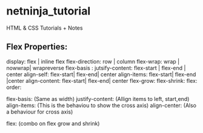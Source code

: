 # netninja_tutorial
HTML &amp; CSS Tutorials + Notes



## Flex Properties:
display: flex | inline flex
flex-direction: row | column
flex-wrap: wrap | nowwrap| wrapreverse
flex-basis : <width>
jutsify-content: flex-start | flex-end | center
align-self: flex-start| flex-end| center
align-items: flex-start| flex-end |center
align-content: flex-start| flex-end| center
flex-grow: <number>
flex-shrink: <number>
flex: <interger>
order: <integer>
 
flex-basis: (Same as width)
justify-content: (Allign items to left, start,end)
align-items: (This is the behaviou to show the cross axis)
align-center: (Also a behaviour for cross axis)
 
flex: (combo on flex grow and shrink)
